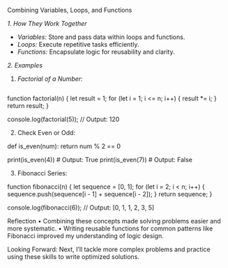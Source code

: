  Combining Variables, Loops, and Functions  

 *1. How They Work Together*  
- *Variables:* Store and pass data within loops and functions.  
- *Loops:* Execute repetitive tasks efficiently.  
- *Functions:* Encapsulate logic for reusability and clarity.  

*2. Examples*  
1. *Factorial of a Number:*  
   ```javascript
 function factorial(n) {
       let result = 1;
       for (let i = 1; i <= n; i++) {
           result *= i;
       }
       return result;
   }

   console.log(factorial(5));  // Output: 120

2.	Check Even or Odd:

def is_even(num):
    return num % 2 == 0

print(is_even(4))  # Output: True
print(is_even(7))  # Output: False


3.	Fibonacci Series:

function fibonacci(n) {
    let sequence = [0, 1];
    for (let i = 2; i < n; i++) {
        sequence.push(sequence[i - 1] + sequence[i - 2]);
    }
    return sequence;
}

console.log(fibonacci(6));  // Output: [0, 1, 1, 2, 3, 5]

Reflection
	•	Combining these concepts made solving problems easier and more systematic.
	•	Writing reusable functions for common patterns like Fibonacci improved my understanding of logic design.

Looking Forward:
Next, I’ll tackle more complex problems and practice using these skills to write optimized solutions.
